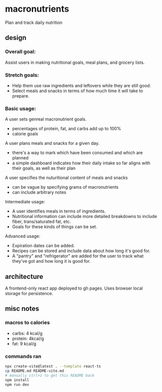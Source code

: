 # macronutrients

Plan and track daily nutrition

## design

### Overall goal:

Assist users in making nutritional goals, meal plans, and grocery lists.

### Stretch goals:

- Help them use raw ingredients and leftovers while they are still good.
- Select meals and snacks in terms of how much time it will take to prepare.

### Basic usage:

A user sets genreal macronutrient goals.

- percentages of protein, fat, and carbs add up to 100%
- calorie goals

A user plans meals and snacks for a given day.

- there's a way to mark which have been consumed and which are planned
- a simple dashboard indicates how their daily intake so far aligns with their goals, as well as their plan

A user specifies the nuturitional content of meals and snacks

- can be vague by specifying grams of macronutrients
- can include arbitrary notes

Intermediate usage:

- A user identifies meals in terms of ingredients.
- Nutritional information can include more detailed breakdowns to include fiber, trans/saturated fat, etc.
- Goals for these kinds of things can be set.

Advanced usage:

- Expiration dates can be added.
- Recipes can be stored and include data about how long it's good for.
- A "pantry" and "refrigerator" are added for the user to track what they've got and how long it is good for.

## architecture

A frontend-only react app deployed to gh pages.
Uses browser local storage for persistence.

## misc notes

### macros to calories

- carbs: 4 kcal/g
- protein: 4kcal/g
- fat: 9 kcal/g

### commands ran

```bash
npx create-vite@latest . --template react-ts
cp README.md README-vite.md
# manually ctrl+z to get this README back
npm install
npm run dev
```
